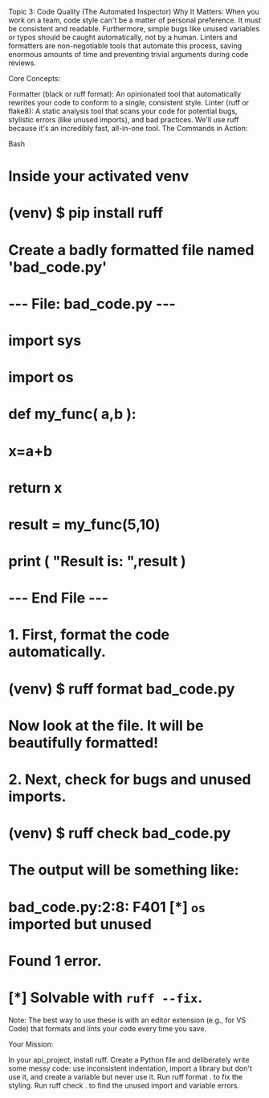 Topic 3: Code Quality (The Automated Inspector)
Why It Matters: When you work on a team, code style can't be a matter of personal preference. It must be consistent and readable. Furthermore, simple bugs like unused variables or typos should be caught automatically, not by a human. Linters and formatters are non-negotiable tools that automate this process, saving enormous amounts of time and preventing trivial arguments during code reviews.

Core Concepts:

Formatter (black or ruff format): An opinionated tool that automatically rewrites your code to conform to a single, consistent style.
Linter (ruff or flake8): A static analysis tool that scans your code for potential bugs, stylistic errors (like unused imports), and bad practices. We'll use ruff because it's an incredibly fast, all-in-one tool.
The Commands in Action:

Bash

# Inside your activated venv
# (venv) $ pip install ruff

# Create a badly formatted file named 'bad_code.py'
# --- File: bad_code.py ---
# import sys
# import os
#
# def my_func( a,b ):
#    x=a+b
#    return x
#
# result = my_func(5,10)
# print ( "Result is: ",result )
# --- End File ---

# 1. First, format the code automatically.
# (venv) $ ruff format bad_code.py
# Now look at the file. It will be beautifully formatted!

# 2. Next, check for bugs and unused imports.
# (venv) $ ruff check bad_code.py

# The output will be something like:
# bad_code.py:2:8: F401 [*] `os` imported but unused
# Found 1 error.
# [*] Solvable with `ruff --fix`.
Note: The best way to use these is with an editor extension (e.g., for VS Code) that formats and lints your code every time you save.

Your Mission:

In your api_project, install ruff.
Create a Python file and deliberately write some messy code: use inconsistent indentation, import a library but don't use it, and create a variable but never use it.
Run ruff format . to fix the styling.
Run ruff check . to find the unused import and variable errors.